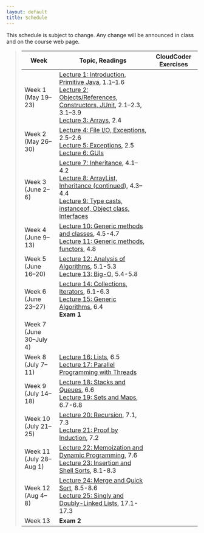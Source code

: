 ```yaml
---
layout: default
title: Schedule
---
```


This schedule is subject to change.  Any change will be
announced in class and on the course web page.

> Week | Topic, Readings | CloudCoder Exercises
> ---- | ------- | --------------------
> Week 1 (May 19&ndash;23) | [Lecture 1: Introduction, Primitive Java](lectures/lecture01.html), 1.1&ndash;1.6 <br> [Lecture 2: Objects/References, Constructors, JUnit](lectures/lecture02.html), 2.1&ndash;2.3, 3.1&ndash;3.9 <br> [Lecture 3: Arrays](lectures/lecture03.html), 2.4
> Week 2 (May 26&ndash;30) | [Lecture 4: File I/O, Exceptions](lectures/lecture04.html), 2.5&ndash;2.6 <br> [Lecture 5: Exceptions](lectures/lecture05.html), 2.5 <br> [Lecture 6: GUIs](lectures/lecture06.html)
> Week 3 (June 2&ndash;6) | [Lecture 7: Inheritance](lectures/lecture07.html), 4.1&ndash;4.2 <br> [Lecture 8: ArrayList, Inheritance (continued)](lectures/lecture08.html), 4.3&ndash;4.4 <br> [Lecture 9: Type casts, instanceof, Object class, Interfaces](lectures/lecture09.html)
> Week 4 (June 9&ndash;13) | [Lecture 10: Generic methods and classes](lectures/lecture10.html), 4.5-4.7 <br> [Lecture 11: Generic methods, functors](lectures/lecture11.html), 4.8
> Week 5 (June 16&ndash;20) | [Lecture 12: Analysis of Algorithms](lectures/lecture12.html), 5.1-5.3 <br> [Lecture 13: Big-O](lectures/lecture13.html), 5.4-5.8
> Week 6 (June 23&ndash;27) | [Lecture 14: Collections, Iterators](lectures/lecture14.html), 6.1-6.3 <br> [Lecture 15: Generic Algorithms](lectures/lecture15.html), 6.4 <br> **Exam 1** |
> Week 7 (June 30&ndash;July 4) |  |
> Week 8 (July 7&ndash;11) | [Lecture 16: Lists](lectures/lecture16.html), 6.5 <br> [Lecture 17: Parallel Programming with Threads](lectures/lecture17.html) | 
> Week 9 (July 14&ndash;18) | [Lecture 18: Stacks and Queues](lectures/lecture18.html), 6.6 <br> [Lecture 19: Sets and Maps](lectures/lecture19.html), 6.7-6.8 | 
> Week 10 (July 21&ndash;25) | [Lecture 20: Recursion](lectures/lecture20.html), 7.1, 7.3 <br> [Lecture 21: Proof by Induction](lectures/lecture21.html), 7.2 |
> Week 11 (July 28&ndash;Aug 1) | [Lecture 22: Memoization and Dynamic Programming](lectures/lecture22.html), 7.6 <br> [Lecture 23: Insertion and Shell Sorts](lectures/lecture23.html), 8.1-8.3  |
> Week 12 (Aug 4&ndash;8) |  [Lecture 24: Merge and Quick Sort](lectures/lecture24.html), 8.5-8.6 <br> [Lecture 25: Singly and Doubly-Linked Lists](lectures/lecture25.html), 17.1-17.3 |
> Week 13 | **Exam 2** | 
